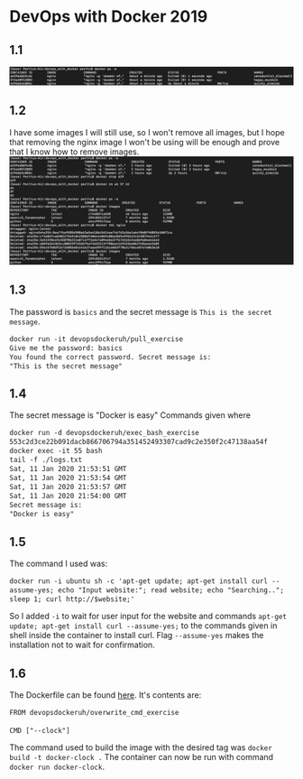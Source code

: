 # DevOps with Docker 2019
## 1.1
![1.1 solution](/images/1_1_solution.png)

## 1.2
I have some images I will still use, so I won't remove all images, but I hope that removing the nginx image I won't be using will be enough and prove that I know how to remove images.
![1.2 solution](/images/1_2_solution.png)

## 1.3
The password is `basics` and the secret message is `This is the secret message`.
```
docker run -it devopsdockeruh/pull_exercise
Give me the password: basics
You found the correct password. Secret message is:
"This is the secret message"
```

## 1.4
The secret message is "Docker is easy"
Commands given where
```
docker run -d devopsdockeruh/exec_bash_exercise
553c2d3ce22b091dacb866706794a351452493307cad9c2e350f2c47138aa54f
docker exec -it 55 bash
tail -f ./logs.txt
Sat, 11 Jan 2020 21:53:51 GMT
Sat, 11 Jan 2020 21:53:54 GMT
Sat, 11 Jan 2020 21:53:57 GMT
Sat, 11 Jan 2020 21:54:00 GMT
Secret message is:
"Docker is easy"
```

## 1.5
The command I used was:
```
docker run -i ubuntu sh -c 'apt-get update; apt-get install curl --assume-yes; echo "Input website:"; read website; echo "Searching.."; sleep 1; curl http://$website;'
```
So I added `-i` to wait for user input for the website and commands `apt-get update; apt-get install curl --assume-yes;` to the commands given in shell inside the container to install curl. Flag `--assume-yes` makes the installation not to wait for confirmation.

## 1.6
The Dockerfile can be found [here](1.6/Dockerfile). It's contents are:
```
FROM devopsdockeruh/overwrite_cmd_exercise

CMD ["--clock"]
```
The command used to build the image with the desired tag was `docker build -t docker-clock .`
The container can now be run with command `docker run docker-clock`.
